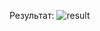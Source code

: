 Результат:
 ![result](https://github.com/user-attachments/assets/b0f0dd96-c546-4d02-aadf-04cda345dbbd)
